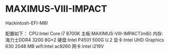 # MAXIMUS-VIII-IMPACT
Hackintosh-EFI-M8I

配置如下：
CPU:Intel Core i7 8700K
主板:MAXIMUS-VIII-IMPACT(m8i)
内存:海力士DDR4 3200 8G*2
硬盘:Intel P4501 500G U.2
显卡:Intel UHD Graphics 630 2048 MB
wifi:Intel ac9260
网卡:Intel i219V
